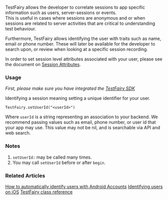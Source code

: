 
TestFairy allows the developer to correlate sessions to app specific information such as users, server-sessions or events.   
This is useful in cases where sessions are anonymous and or when sessions are related to server activities that are critical to understanding test behaviour.

Furthermore, TestFairy allows identifying the user with traits such as name, email or phone number. These will later be available for the developer to search upon, or review when looking at a specific session recording.

In order to set session level attributes associated with your user, please see the document on [Session Attributes](https://docs.testfairy.com/Android/Session_Attributes.html).

### Usage

*First, please make sure you have integrated the [TestFairy SDK](Integrating_Android_SDK.html)*

Identifying a session meaning setting a unique identifier for your user.

`TestFairy.setUserId("<userId>")`

Where `userId` is a string representing an association to your backend. We recommend passing values such as email, phone number, or user id that your app may use. This value may not be nil, and is searchable via API and web search.

### Notes

1. `setUserId:` may be called many times. 
2. You may call `setUserId` before or after `begin`.

### Related Articles
[How to automatically identify users with Android Accounts](https://docs.testfairy.com/iOS_SDK/Identify_with_Android_account.html)
[Identifying users on iOS](https://docs.testfairy.com/iOS_SDK/Identifying_Your_Users.html)
[TestFairy class reference](https://app.testfairy.com/reference/android/com/testfairy/TestFairy.html)

